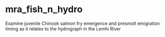 # mra_fish_n_hydro
Examine juvenile Chinook salmon fry emergence and presmolt emigration timing as it relates to the hydrograph in the Lemhi River
